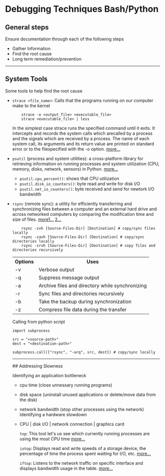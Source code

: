 # Debugging Techniques Bash/Python

## General steps
Ensure documentation through each of the following steps
* Gather Information 
* Find the root cause 
* Long term remediation/prevention

<hr>

## System Tools

Some tools to help find the root cause
* `strace <file_name>`:   Calls that the programs running on our computer make to the kernel

    ```
        strace -o <output_file> <executable_file>
        strace <executable_file> | less
    ```
    In the simplest case strace runs the specified command until it exits.  It intercepts and records the system calls which arecalled by a process and the signals which are received by a process.  The name of each system call, its arguments and its return value are printed on standard error or to the filespecified with the -o option. [more...](https://man7.org/linux/man-pages/man1/strace.1.html)

* `psutil` (process and system utilities): a cross-platform library for retrieving information on running processes and system utilization (CPU, memory, disks, network, sensors) in Python. [more...](https://pypi.org/project/psutil/)
    * `psutil.cpu_percent()`: shows that CPU utilization
    * `psutil.disk_io_counters()`: byte read and write for disk I/O
    * `psutil.net_io_counters()`: byte received and send for newtork I/O bandwidth

* `rsync` (remote sync): a utility for efficiently transferring and synchronizing files between a computer and an external hard drive and across networked computers by comparing the modification time and size of files. [more1...](https://linux.die.net/man/1/rsync) [2...](linuxtechi.com/rsync-command-examples-linux/)
    ```
        rsync -zvh [Source-Files-Dir] [Destination] # copy/sync files locally
        rsync -zavh [Source-Files-Dir] [Destination] # copy/sync directories locally
        rsync -zrvh [Source-Files-Dir] [Destination] # copy files and directories recursively
    ```
    <table>
        <th>Options</th><th>Uses</th>
        <tr><td>-v</td><td>Verbose output</td></tr>
        <tr><td>-q</td><td>Suppress message output</td></tr>
        <tr><td>-a</td><td>Archive files and directory while synchronizing</td></tr>
        <tr><td>-r</td><td>Sync files and directories recursively</td></tr>
        <tr><td>-b</td><td>Take the backup during synchronization</td></tr>
        <tr><td>-z</td><td>Compress file data during the transfer</td></tr>
    <table>

    Calling from python script

    ```
    import subprocess

    src = "<source-path>"
    dest = "<destination-path>"

    subprocess.call(["rsync", "-arq", src, dest]) # copy/sync locally

    ```
<hr>
## Addressing Slowness

Identifying an application bottleneck
* cpu time (close unnessary running programs)
* disk space (uninstall unused applications or delete/move data from the disk)
* network bandwidth (stop other processes using the network)
Identifying a hardware slowdown
* CPU | disk I/O | network connection | graphics card

    `top`: This tool let's us see which currently running processes are using the most CPU time [more...](https://man7.org/linux/man-pages/man1/top.1.html)

    `iotop`: Displays read and write speeds of a storage device, the percentage of time the process spent waiting for I/O, etc. [more...](https://linux.die.net/man/1/iotop)

    `iftop`: Listens to the network traffic on specific interface and displays bandwidth usage in the table. [more...](https://linux.die.net/man/8/iftop)


